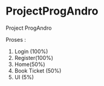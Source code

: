 # ProjectProgAndro
Project ProgAndro

Proses :
1. Login (100%)
2. Register(100%)
3. Home(50%)
4. Book Ticket (50%)
4. UI (5%)
